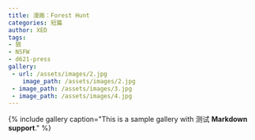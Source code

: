 ```yaml
---
title: 漫画：Forest Hunt
categories: 短篇
author: XED
tags: 
- 狼
- NSFW
- d621-press
gallery:
 - url: /assets/images/2.jpg
    image_path: /assets/images/2.jpg
 - image_path: /assets/images/3.jpg
 - image_path: /assets/images/4.jpg
---
```




{% include gallery caption="This is a sample gallery with 测试 **Markdown support**." %}